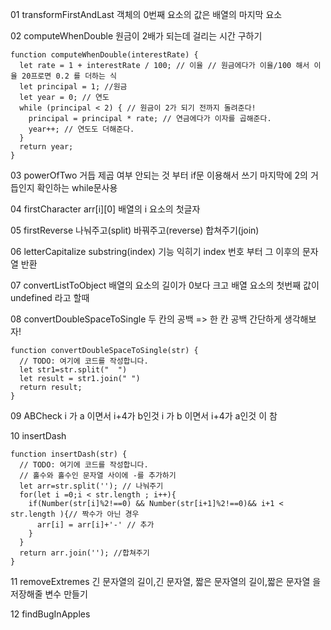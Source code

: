 01 transformFirstAndLast
객체의 0번째 요소의 값은 배열의 마지막 요소

02 computeWhenDouble
원금이 2배가 되는데 걸리는 시간 구하기
~~~
function computeWhenDouble(interestRate) {
  let rate = 1 + interestRate / 100; // 이율 // 원금에다가 이율/100 해서 이율 20프로면 0.2 를 더하는 식
  let principal = 1; //원금
  let year = 0; // 연도
  while (principal < 2) { // 원금이 2가 되기 전까지 돌려준다!
    principal = principal * rate; // 연금에다가 이자를 곱해준다.
    year++; // 연도도 더해준다.
  }
  return year;
}
~~~

03 powerOfTwo
거듭 제곱 여부
안되는 것 부터 if문 이용해서 쓰기
마지막에 2의 거듭인지 확인하는 while문사용

04 firstCharacter
arr[i][0] 배열의 i 요소의 첫글자

05 firstReverse
나눠주고(split) 바꿔주고(reverse) 합쳐주기(join)

06 letterCapitalize
substring(index) 기능 익히기
index 번호 부터 그 이후의 문자열 반환

07 convertListToObject
배열의 요소의 길이가 0보다 크고 배열 요소의 첫번째 값이 undefined 라고 할때

08 convertDoubleSpaceToSingle
두 칸의 공백 => 한 칸 공백
간단하게 생각해보자!
~~~
function convertDoubleSpaceToSingle(str) {
  // TODO: 여기에 코드를 작성합니다.
  let str1=str.split("  ") 
  let result = str1.join(" ")
  return result;
}
~~~

09 ABCheck
i 가 a 이면서 i+4가 b인것
i 가 b 이면서 i+4가 a인것
이 참

10 insertDash
~~~
function insertDash(str) {
  // TODO: 여기에 코드를 작성합니다.
  // 홀수와 홀수인 문자열 사이에 -를 추가하기
  let arr=str.split(''); // 나눠주기
  for(let i =0;i < str.length ; i++){
    if(Number(str[i]%2!==0) && Number(str[i+1]%2!==0)&& i+1 < str.length ){// 짝수가 아닌 경우
      arr[i] = arr[i]+'-' // 추가
    }
  }
  return arr.join(''); //합쳐주기
}
~~~

11 removeExtremes
긴 문자열의 길이,긴 문자열, 짧은 문자열의 길이,짧은 문자열 을 저장해줄 변수 만들기

12 findBugInApples
